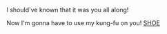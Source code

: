 I should've known that it was you all along!

Now I'm gonna have to use my kung-fu on you! [SHOE](SHOE/Shoe.md)